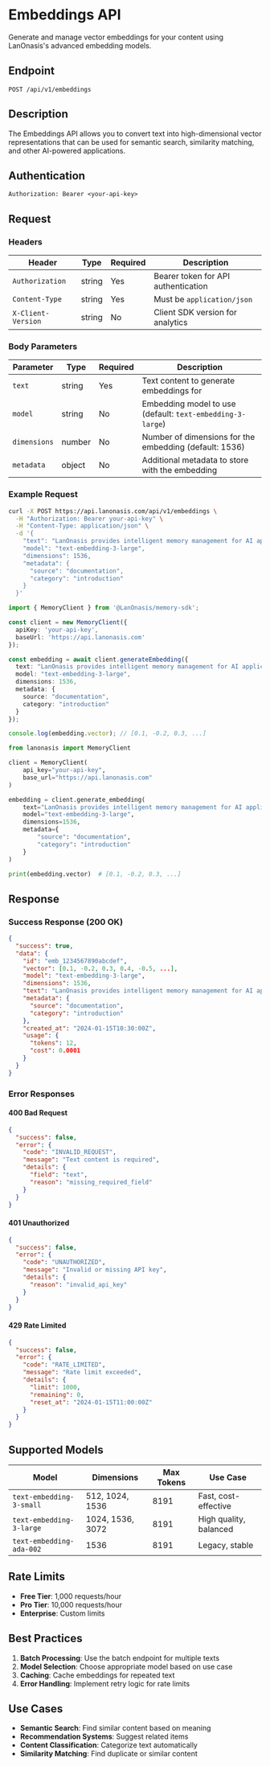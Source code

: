 # Embeddings API

Generate and manage vector embeddings for your content using LanOnasis's advanced embedding models.

## Endpoint

```
POST /api/v1/embeddings
```

## Description

The Embeddings API allows you to convert text into high-dimensional vector representations that can be used for semantic search, similarity matching, and other AI-powered applications.

## Authentication

```http
Authorization: Bearer <your-api-key>
```

## Request

### Headers

| Header | Type | Required | Description |
|--------|------|----------|-------------|
| `Authorization` | string | Yes | Bearer token for API authentication |
| `Content-Type` | string | Yes | Must be `application/json` |
| `X-Client-Version` | string | No | Client SDK version for analytics |

### Body Parameters

| Parameter | Type | Required | Description |
|-----------|------|----------|-------------|
| `text` | string | Yes | Text content to generate embeddings for |
| `model` | string | No | Embedding model to use (default: `text-embedding-3-large`) |
| `dimensions` | number | No | Number of dimensions for the embedding (default: 1536) |
| `metadata` | object | No | Additional metadata to store with the embedding |

### Example Request

```bash
curl -X POST https://api.lanonasis.com/api/v1/embeddings \
  -H "Authorization: Bearer your-api-key" \
  -H "Content-Type: application/json" \
  -d '{
    "text": "LanOnasis provides intelligent memory management for AI applications",
    "model": "text-embedding-3-large",
    "dimensions": 1536,
    "metadata": {
      "source": "documentation",
      "category": "introduction"
    }
  }'
```

```typescript
import { MemoryClient } from '@LanOnasis/memory-sdk';

const client = new MemoryClient({
  apiKey: 'your-api-key',
  baseUrl: 'https://api.lanonasis.com'
});

const embedding = await client.generateEmbedding({
  text: "LanOnasis provides intelligent memory management for AI applications",
  model: "text-embedding-3-large",
  dimensions: 1536,
  metadata: {
    source: "documentation",
    category: "introduction"
  }
});

console.log(embedding.vector); // [0.1, -0.2, 0.3, ...]
```

```python
from lanonasis import MemoryClient

client = MemoryClient(
    api_key="your-api-key",
    base_url="https://api.lanonasis.com"
)

embedding = client.generate_embedding(
    text="LanOnasis provides intelligent memory management for AI applications",
    model="text-embedding-3-large",
    dimensions=1536,
    metadata={
        "source": "documentation",
        "category": "introduction"
    }
)

print(embedding.vector)  # [0.1, -0.2, 0.3, ...]
```

## Response

### Success Response (200 OK)

```json
{
  "success": true,
  "data": {
    "id": "emb_1234567890abcdef",
    "vector": [0.1, -0.2, 0.3, 0.4, -0.5, ...],
    "model": "text-embedding-3-large",
    "dimensions": 1536,
    "text": "LanOnasis provides intelligent memory management for AI applications",
    "metadata": {
      "source": "documentation",
      "category": "introduction"
    },
    "created_at": "2024-01-15T10:30:00Z",
    "usage": {
      "tokens": 12,
      "cost": 0.0001
    }
  }
}
```

### Error Responses

#### 400 Bad Request
```json
{
  "success": false,
  "error": {
    "code": "INVALID_REQUEST",
    "message": "Text content is required",
    "details": {
      "field": "text",
      "reason": "missing_required_field"
    }
  }
}
```

#### 401 Unauthorized
```json
{
  "success": false,
  "error": {
    "code": "UNAUTHORIZED",
    "message": "Invalid or missing API key",
    "details": {
      "reason": "invalid_api_key"
    }
  }
}
```

#### 429 Rate Limited
```json
{
  "success": false,
  "error": {
    "code": "RATE_LIMITED",
    "message": "Rate limit exceeded",
    "details": {
      "limit": 1000,
      "remaining": 0,
      "reset_at": "2024-01-15T11:00:00Z"
    }
  }
}
```

## Supported Models

| Model | Dimensions | Max Tokens | Use Case |
|-------|------------|------------|----------|
| `text-embedding-3-small` | 512, 1024, 1536 | 8191 | Fast, cost-effective |
| `text-embedding-3-large` | 1024, 1536, 3072 | 8191 | High quality, balanced |
| `text-embedding-ada-002` | 1536 | 8191 | Legacy, stable |

## Rate Limits

- **Free Tier**: 1,000 requests/hour
- **Pro Tier**: 10,000 requests/hour
- **Enterprise**: Custom limits

## Best Practices

1. **Batch Processing**: Use the batch endpoint for multiple texts
2. **Model Selection**: Choose appropriate model based on use case
3. **Caching**: Cache embeddings for repeated text
4. **Error Handling**: Implement retry logic for rate limits

## Use Cases

- **Semantic Search**: Find similar content based on meaning
- **Recommendation Systems**: Suggest related items
- **Content Classification**: Categorize text automatically
- **Similarity Matching**: Find duplicate or similar content